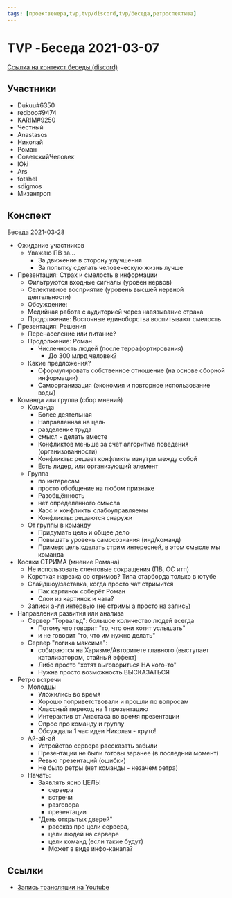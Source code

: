 ```yaml
---
tags: [проектвенера,tvp,tvp/discord,tvp/беседа,ретроспектива]
---
```

# TVP -Беседа 2021-03-07

[Ссылка на контекст беседы (discord)](https://discord.com/channels/651126451998818320/663081684610187285/818132560869326848)

## Участники
- Dukuu#6350
- redboo#9474
- KARIM#9250
- Честный
- Anastasos
- Николай
- Роман
- СоветскийЧеловек
- lOki
- Ars
- fotshel
- sdigmos
- Мизантроп

## Конспект

Беседа 2021-03-28

-   Ожидание участников
    -   Уважаю ПВ за...
        -   За движение в сторону улучшения
        -   За попытку сделать человеческую жизнь лучше
-   Презентация: Страх и смелость в информации
    -   Фильтруются входные сигналы (уровен нервов)
    -   Селективное восприятие (уровень высшей нервной деятельности)
    -   Обсуждение:
    -   Медийная работа с аудиторией через навязывание страха
    -   Продолжение: Восточные единоборства воспитывают смелость
-   Презентация: Решения
    -   Перенаселение или питание?
    -   Продолжение: Роман
        -   Численность людей (после террафортирования)
            -   До 300 млрд человек?
    -   Какие предложения?
        -   Сформулировать собственное отношение (на основе сборной информации)
        -   Самоорганизация (экономия и повторное использование воды)
-   Команда или группа (сбор мнений)
    -   Команда
        -   Более деятельная
        -   Направленная на цель
        -   разделение труда
        -   смысл - делать вместе
        -   Конфликтов меньше за счёт алгоритма поведения (организованности)
        -   Конфликты: решает конфликты изнутри между собой
        -   Есть лидер, или организующий элемент
    -   Группа
        -   по интересам
        -   просто обобщение на любом признаке
        -   Разобщённость
        -   нет определённого смысла
        -   Хаос и конфликты слабоуправляемы
        -   Конфликты: решаются снаружи
    -   От группы в команду
        -   Придумать цель и общее дело
        -   Повышать уровень самосознания (инд/команд)
        -   Пример: цель:сделать стрим интересней, в этом смысле мы команда
-   Косяки СТРИМА (мнение Романа)
    -   Не использовать сленговые сокращения (ПВ, ОС итп)
    -   Короткая нарезка со стримов? Типа старборда только в ютубе
    -   Слайдшоу/заставка, когда просто чат стримится
        -   Пак картинок соберёт Роман
        -   Слои из картинок и чата?
    -   Записи а-ля интервью (не стримы а просто на запись)
-   Направления развития или анализа
    -   Сервер "Торвальд": большое количество людей всегда
        -   Потому что говорит "то, что они хотят услышать"
        -   и не говорит "то, что им нужно делать"
    -   Сервер "логика максима":
        -   собираются на Харизме/Авторитете главного (выступает катализатором, стайный эффект)
        -   Либо просто "хотят выговориться НА кого-то"
         -   Нужна просто возможность ВЫСКАЗАТЬСЯ
-   Ретро встречи
    -   Молодцы
        -   Уложились во время
        -   Хорошо поприветствовали и прошли по вопросам
        -   Классный переход на 1 презентацию
        -   Интерактив от Анастаса во время презентации
        -   Опрос про команду и группу
        -   Обсуждали 1 час идеи Николая - круто!
    -   Ай-ай-ай
        -   Устройство сервера рассказать забыли
        -   Презентации не были готовы заранее (в последний момент)
        -   Ревью презентаций (ошибки)
        -   Не было ретры (нет команды - незачем ретра)
    -   Начать:
        -   Заявлять ясно ЦЕЛЬ!
              -   сервера
              -   встречи
              -   разговора
              -   презентации
        -   "День открытых дверей" 
              - рассказ про цели сервера,
              -  цели людей на сервере
              -  цели команд (если такие будут)
            -   Может в виде инфо-канала?

## Ссылки

- [Запись трансляции на Youtube](https://youtu.be/FNmrO0Q_yoE)